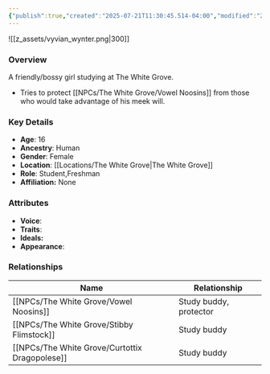 ```yaml
---
{"publish":true,"created":"2025-07-21T11:30:45.514-04:00","modified":"2025-07-25T11:38:43.992-04:00","published":"2025-07-25T11:38:43.992-04:00","cssclasses":"","Age":"16","Ancestry":"Human","Gender":"Female","Location":["[[The White Grove]]"],"Role":["Student","Freshman"],"Affiliation":["None"],"Appearances":["[[The White Grove]]"]}
---
```



![[z_assets/vyvian_wynter.png|300]]

### Overview
A friendly/bossy girl studying at The White Grove.

- Tries to protect [[NPCs/The White Grove/Vowel Noosins]] from those who would take advantage of his meek will.

### Key Details
- **Age**: 16
- **Ancestry**: Human
- **Gender**: Female
- **Location**: [[Locations/The White Grove\|The White Grove]]
- **Role**: Student,Freshman
- **Affiliation:** None

### Attributes
- **Voice**: 
- **Traits**: 
- **Ideals:** 
- **Appearance**:

### Relationships

| Name                      | Relationship           |
| ------------------------- | ---------------------- |
| [[NPCs/The White Grove/Vowel Noosins]]         | Study buddy, protector |
| [[NPCs/The White Grove/Stibby Flimstock]]      | Study buddy            |
| [[NPCs/The White Grove/Curtottix Dragopolese]] | Study buddy            |

